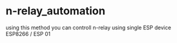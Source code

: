 # n-relay_automation
using this method you can controll n-relay using single ESP device ESP8266 / ESP 01
